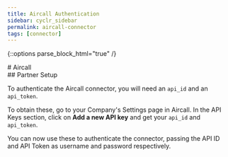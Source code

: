 ```yaml
---
title: Aircall Authentication
sidebar: cyclr_sidebar
permalink: aircall-connector
tags: [connector]
---
```

{::options parse_block_html="true" /}
<section class="card">
# Aircall


</section>
<section class="card">
## Partner Setup

To authenticate the Aircall connector, you will need an ``api_id`` and an ``api_token``.

To obtain these, go to your Company's Settings page in Aircall. In the API Keys section, click on **Add a new API key** and get your ``api_id`` and ``api_token``.

You can now use these to authenticate the connector, passing the API ID and API Token as username and password respectively.

</section>
